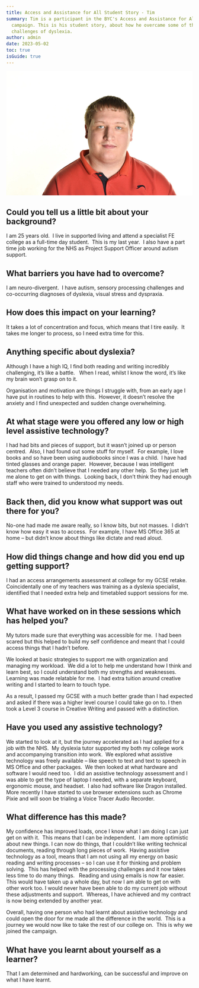 ```yaml
---
title: Access and Assistance for All Student Story - Tim
summary: Tim is a participant in the BYC's Access and Assistance for All
  campaign. This is his student story, about how he overcame some of the
  challenges of dyslexia.
author: admin
date: 2023-05-02
toc: true
isGuide: true
---
```

![](src/guideImg/tim.png)



## Could you tell us a little bit about your background?

I am 25 years old.  I live in supported living and attend a specialist FE college as a full-time day student.  This is my last year.  I also have a part time job working for the NHS as Project Support Officer around autism support.

## What barriers you have had to overcome?

I am neuro-divergent.  I have autism, sensory processing challenges and co-occurring diagnoses of dyslexia, visual stress and dyspraxia.

## How does this impact on your learning?

It takes a lot of concentration and focus, which means that I tire easily.  It takes me longer to process, so I need extra time for this.

## Anything specific about dyslexia?

Although I have a high IQ, I find both reading and writing incredibly challenging, it’s like a battle.   When I read, whilst I know the word, it’s like my brain won’t grasp on to it.

Organisation and motivation are things I struggle with, from an early age I have put in routines to help with this.  However, it doesn’t resolve the anxiety and I find unexpected and sudden change overwhelming.

## At what stage were you offered any low or high level assistive technology?

I had had bits and pieces of support, but it wasn’t joined up or person centred.  Also, I had found out some stuff for myself.  For example, I love books and so have been using audiobooks since I was a child.  I have had tinted glasses and orange paper.  However, because I was intelligent teachers often didn’t believe that I needed any other help.  So they just left me alone to get on with things.  Looking back, I don’t think they had enough staff who were trained to understood my needs.

## Back then, did you know what support was out there for you?

No-one had made me aware really, so I know bits, but not masses.  I didn’t know how easy it was to access.  For example, I have MS Office 365 at home – but didn’t know about things like dictate and read aloud.

## How did things change and how did you end up getting support?

I had an access arrangements assessment at college for my GCSE retake.  Coincidentally one of my teachers was training as a dyslexia specialist, identified that I needed extra help and timetabled support sessions for me.

## What have worked on in these sessions which has helped you?

My tutors made sure that everything was accessible for me.  I had been scared but this helped to build my self confidence and meant that I could access things that I hadn’t before.

We looked at basic strategies to support me with organization and managing my workload.  We did a lot to help me understand how I think and learn best, so I could understand both my strengths and weaknesses.  Learning was made relatable for me.  I had extra tuition around creative writing and I started to learn to touch type.  

As a result, I passed my GCSE with a much better grade than I had expected and asked if there was a higher level course I could take go on to. I then took a Level 3 course in Creative Writing and passed with a distinction.

## Have you used any assistive technology?

We started to look at it, but the journey accelerated as I had applied for a job with the NHS.  My dyslexia tutor supported my both my college work and accompanying transition into work.  We explored what assistive technology was freely available – like speech to text and text to speech in MS Office and other packages.  We then looked at what hardware and software I would need too.  I did an assistive technology assessment and I was able to get the type of laptop I needed, with a separate keyboard, ergonomic mouse, and headset.  I also had software like Dragon installed.  More recently I have started to use browser extensions such as Chrome Pixie and will soon be trialing a Voice Tracer Audio Recorder.

## What difference has this made?

My confidence has improved loads, once I know what I am doing I can just get on with it.  This means that I can be independent.  I am more optimistic about new things. I can now do things, that I couldn’t like writing technical documents, reading through long pieces of work.  Having assistive technology as a tool, means that I am not using all my energy on basic reading and writing processes – so I can use it for thinking and problem solving.  This has helped with the processing challenges and it now takes less time to do many things.   Reading and using emails is now far easier.   This would have taken up a whole day, but now I am able to get on with other work too. I would never have been able to do my current job without these adjustments and support.  Whereas, I have achieved and my contract is now being extended by another year.

Overall, having one person who had learnt about assistive technology and could open the door for me made all the difference in the world.  This is a journey we would now like to take the rest of our college on.  This is why we joined the campaign.

## What have you learnt about yourself as a learner?

That I am determined and hardworking, can be successful and improve on what I have learnt.